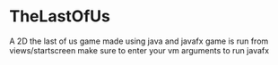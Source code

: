# TheLastOfUs
A 2D the last of us game made using java and javafx
game is run from views/startscreen 
make sure to enter your vm arguments to run javafx
